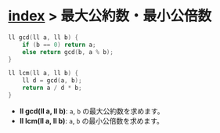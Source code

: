 # [index](index) > 最大公約数・最小公倍数

```cpp
ll gcd(ll a, ll b) {
    if (b == 0) return a;
    else return gcd(b, a % b);
}

ll lcm(ll a, ll b) {
    ll d = gcd(a, b);
    return a / d * b;
}
```
- **ll gcd(ll a, ll b)**: `a`, `b` の最大公約数を求めます。
- **ll lcm(ll a, ll b)**: `a`, `b` の最小公倍数を求めます。